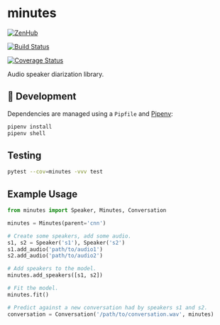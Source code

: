 # minutes

[![ZenHub](https://raw.githubusercontent.com/ZenHubIO/support/master/zenhub-badge.png)](https://zenhub.com)

[![Build Status](https://travis-ci.org/ubclaunchpad/minutes.svg?branch=master)](https://travis-ci.org/ubclaunchpad/minutes)

[![Coverage Status](https://coveralls.io/repos/github/ubclaunchpad/minutes/badge.svg)](https://coveralls.io/github/ubclaunchpad/minutes)

Audio speaker diarization library. 

## :running: Development

Dependencies are managed using a `Pipfile` and [Pipenv](https://github.com/pypa/pipenv):

```bash
pipenv install
pipenv shell
```

## Testing

```bash
pytest --cov=minutes -vvv test
```

## Example Usage

```python
from minutes import Speaker, Minutes, Conversation

minutes = Minutes(parent='cnn')

# Create some speakers, add some audio.
s1, s2 = Speaker('s1'), Speaker('s2')
s1.add_audio('path/to/audio1')
s2.add_audio('path/to/audio2')

# Add speakers to the model.
minutes.add_speakers([s1, s2])

# Fit the model.
minutes.fit()

# Predict against a new conversation had by speakers s1 and s2.
conversation = Conversation('/path/to/conversation.wav', minutes)
```
